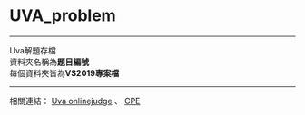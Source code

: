 # UVA_problem 

---  

 Uva解題存檔  
 資料夾名稱為**題目編號**  
 每個資料夾皆為**VS2019專案檔**  
 
---

相關連結：
[Uva onlinejudge](https://onlinejudge.org/) 、
[CPE](https://cpe.cse.nsysu.edu.tw/environment.php)  

